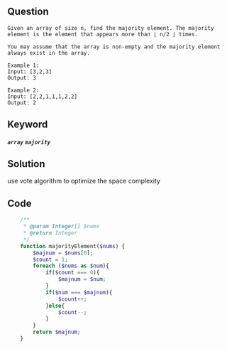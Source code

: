 ## Question
```
Given an array of size n, find the majority element. The majority element is the element that appears more than ⌊ n/2 ⌋ times.

You may assume that the array is non-empty and the majority element always exist in the array.

Example 1:
Input: [3,2,3]
Output: 3

Example 2:
Input: [2,2,1,1,1,2,2]
Output: 2
```

## Keyword
***`array`***  ***`majority`***

## Solution
use vote algorithm to optimize the space complexity

## Code
```php
    /**
     * @param Integer[] $nums
     * @return Integer
     */
    function majorityElement($nums) {
        $majnum = $nums[0];
        $count = 1;
        foreach ($nums as $num){
            if($count === 0){
                $majnum = $num;
            }
            if($num === $majnum){
                $count++;
            }else{
                $count--;
            }
        }
        return $majnum;
    }
```
